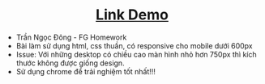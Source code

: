 <h1 style="text-align:center"><a href="https://tndong799.github.io/FGLoginPage/" target="_blank">Link Demo</a></h1>
<ul>
    <li>Trần Ngọc Đông - FG Homework</li>
    <li>Bài làm sử dụng html, css thuần, có responsive cho mobile dưới 600px</li>
    <li>Issue: Với những desktop có chiều cao màn hình nhỏ hơn 750px thì kích thước không được giống design.</li>
    <li>Sử dụng chrome để trải nghiệm tốt nhất!!!</li>
</ul>